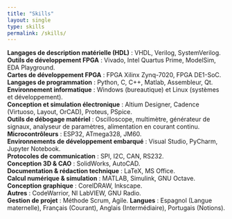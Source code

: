 ```yaml
---
title: "Skills"
layout: single
type: skills
permalink: /skills/
---
```


**Langages de description matérielle (HDL)** : VHDL, Verilog, SystemVerilog.  
**Outils de développement FPGA** : Vivado, Intel Quartus Prime, ModelSim, EDA Playground.  
**Cartes de développement FPGA** : FPGA Xilinx Zynq-7020, FPGA DE1-SoC.  
**Langages de programmation** : Python, C, C++, Matlab, Assembleur, Qt. 
**Environnement informatique** : Windows (bureautique) et Linux (systèmes et développement).  
**Conception et simulation électronique** : Altium Designer, Cadence (Virtuoso, Layout, OrCAD), Proteus, PSpice.  
**Outils de débogage matériel** : Oscilloscope, multimètre, générateur de signaux, analyseur de paramètres, alimentation en courant continu.  
**Microcontrôleurs** : ESP32, ATmega328, JM60.  
**Environnements de développement embarqué** : Visual Studio, PyCharm, Jupyter Notebook.  
**Protocoles de communication** : SPI, I2C, CAN, RS232.  
**Conception 3D & CAO** : SolidWorks, AutoCAD.  
**Documentation & rédaction technique** : LaTeX, MS Office.  
**Calcul numérique & simulation** : MATLAB, Simulink, GNU Octave.  
**Conception graphique** : CorelDRAW, Inkscape.  
**Autres** : CodeWarrior, NI LabVIEW, GNU Radio.  
**Gestion de projet** : Méthode Scrum, Agile.
**Langues** : Espagnol (Langue maternelle), Français (Courant), Anglais (Intermédiaire), Portugais (Notions).




